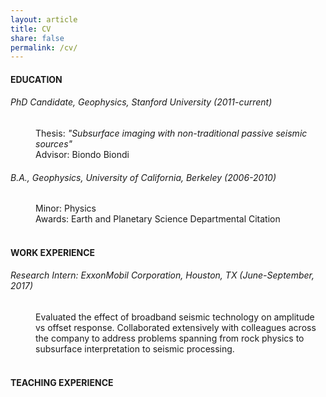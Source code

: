 ```yaml
---
layout: article
title: CV
share: false
permalink: /cv/
---
```


<html>
<body>
<h4 class="fn">EDUCATION</h4>
<p>
<h6>PhD Candidate, Geophysics, Stanford University (2011-current)</h6>
<p>
<dd>
Thesis: <em>"Subsurface imaging with non-traditional passive seismic sources"</em>
<br>
Advisor: Biondo Biondi
</dd>
<p>
<h6>B.A., Geophysics, University of California, Berkeley (2006-2010)</h6>
<p>
<dd>
Minor: Physics
<br>
Awards: Earth and Planetary Science Departmental Citation
</dd>
<br>
<h4>WORK EXPERIENCE</h4>
<p>
<h6>Research Intern: ExxonMobil Corporation, Houston, TX (June-September, 2017)</h6>
<dd>
Evaluated the effect of broadband seismic technology on amplitude vs offset 
response. Collaborated extensively with colleagues across the company to address
problems spanning from rock physics to subsurface interpretation to seismic
processing.
</dd>
<br>

</dd>
<h4>TEACHING EXPERIENCE</h4>
<p>
</html>
